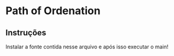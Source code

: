 # Path of Ordenation

## Instruções
Instalar a fonte contida nesse arquivo e após isso executar o main!
